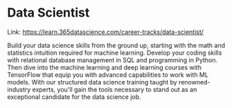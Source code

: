 # Data Scientist

Link: https://learn.365datascience.com/career-tracks/data-scientist/

Build your data science skills from the ground up, starting with the math and statistics intuition required for machine learning. Develop your coding skills with relational database management in SQL and programming in Python. Then dive into the machine learning and deep learning courses with TensorFlow that equip you with advanced capabilities to work with ML models. With our structured data science training taught by renowned-industry experts, you'll gain the tools necessary to stand out as an exceptional candidate for the data science job.

